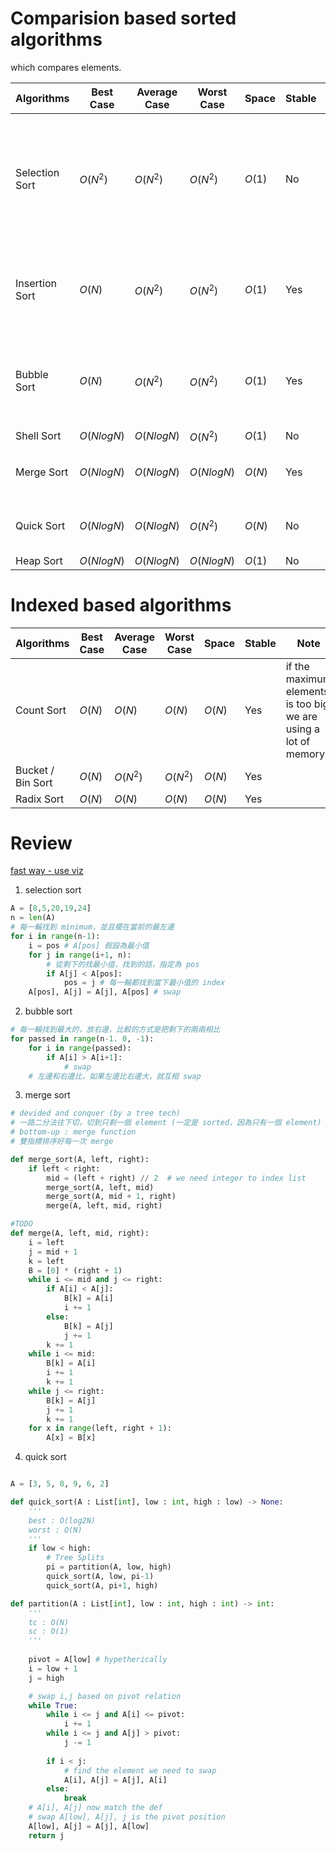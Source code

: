 # Comparision based sorted algorithms

which compares elements.

| Algorithms | Best Case | Average Case | Worst Case | Space | Stable | Note |
|------------|-----------|--------------|------------|-------|--------|------|
| Selection Sort      | $O(N^2)$     | $O(N^2)$        |     $O(N^2)$       |   $O(1)$    |  No   |  if input array is already sorted, the algorithm will not know that. git $O(N^2)$   |
| Insertion Sort      | $O(N)$     | $O(N^2)$        |     $O(N^2)$       |   $O(1)$    |  Yes   |  the algorithm will not take a lot of time if the array is sorted   |
| Bubble Sort      | $O(N)$     | $O(N^2)$        |     $O(N^2)$       |   $O(1)$    |  Yes   |  the algorithm will not take a lot of time if the array is sorted   |
| Shell Sort      | $O(N log N)$     | $O(N log N)$        |     $O(N^2)$       |   $O(1)$    |  No   |     | 
| Merge Sort      | $O(N log N)$     | $O(N log N)$        |     $O(N log N)$       |   $O(N)$    |  Yes   |  divide and conquer approach   |
| Quick Sort      | $O(N log N)$     | $O(N log N)$        |     $O(N^2)$       |   $O(N)$    |  No   |  divide and conquer approach   |
| Heap Sort      | $O(N log N)$     | $O(N log N)$        |     $O(N log N)$       |   $O(1)$    |  No   |     |

# Indexed based algorithms

| Algorithms | Best Case | Average Case | Worst Case | Space | Stable | Note |
|------------|-----------|--------------|------------|-------|--------|------|
| Count Sort      | $O(N)$     | $O(N)$        |     $O(N)$       |   $O(N)$    |  Yes   |  if the maximum elements is too big, we are using a lot of memory.   |
| Bucket / Bin Sort      | $O(N)$     | $O(N^2)$        |     $O(N^2)$       |   $O(N)$    |  Yes   |   |
| Radix Sort      | $O(N)$     | $O(N)$        |     $O(N)$       |   $O(N)$    |  Yes   |   |


# Review

[fast way - use viz](https://visualgo.net/en/sorting?slide=8)

1. selection sort

```python
A = [8,5,20,19,24]
n = len(A)
# 每一輪找到 minimum，並且擺在當前的最左邊
for i in range(n-1):
    i = pos # A[pos] 假設為最小值
    for j in range(i+1, n):
        # 從剩下的找最小值，找到的話，指定為 pos
        if A[j] < A[pos]:
            pos = j # 每一輪都找到當下最小值的 index
    A[pos], A[j] = A[j], A[pos] # swap
```


2. bubble sort

```python
# 每一輪找到最大的，放右邊，比較的方式是把剩下的兩兩相比
for passed in range(n-1. 0, -1):
    for i in range(passed):
        if A[i] > A[i+1]:
            # swap
    # 左邊和右邊比，如果左邊比右邊大，就互相 swap
```

3. merge sort

```python
# devided and conquer (by a tree tech)
# 一路二分法往下切，切到只剩一個 element (一定是 sorted，因為只有一個 element)
# bottom-up : merge function
# 雙指標排序好每一次 merge

def merge_sort(A, left, right):
    if left < right:
        mid = (left + right) // 2  # we need integer to index list
        merge_sort(A, left, mid)
        merge_sort(A, mid + 1, right)
        merge(A, left, mid, right)

#TODO
def merge(A, left, mid, right):
    i = left
    j = mid + 1
    k = left
    B = [0] * (right + 1)
    while i <= mid and j <= right:
        if A[i] < A[j]:
            B[k] = A[i]
            i += 1
        else:
            B[k] = A[j]
            j += 1
        k += 1
    while i <= mid:
        B[k] = A[i]
        i += 1
        k += 1
    while j <= right:
        B[k] = A[j]
        j += 1
        k += 1
    for x in range(left, right + 1):
        A[x] = B[x]


```

4. quick sort

```python

A = [3, 5, 8, 9, 6, 2]

def quick_sort(A : List[int], low : int, high : low) -> None:
    '''
    best : O(log2N)
    worst : O(N)
    '''
    if low < high:
        # Tree Splits
        pi = partition(A, low, high)
        quick_sort(A, low, pi-1)
        quick_sort(A, pi+1, high)

def partition(A : List[int], low : int, high : int) -> int:
    '''
    tc : O(N)
    sc : O(1)
    '''
    
    pivot = A[low] # hypetherically
    i = low + 1
    j = high

    # swap i,j based on pivot relation
    while True:
        while i <= j and A[i] <= pivot:
            i += 1  
        while i <= j and A[j] > pivot:
            j -= 1
        
        if i < j:
            # find the element we need to swap
            A[i], A[j] = A[j], A[i]
        else:
            break    
    # A[i], A[j] now match the def
    # swap A[low], A[j], j is the pivot position
    A[low], A[j] = A[j], A[low]
    return j
```